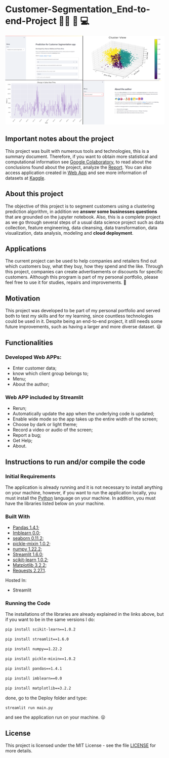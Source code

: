 # Customer-Segmentation_End-to-end-Project :man_scientist: :hugs: :computer:

![screem.png](https://github.com/M-MSilva/Customer-Segmentation_End-to-end-Project/blob/master/Imagens/allimages.png) 

## Important notes about the project

This project was built with numerous tools and technologies, this is a summary document. Therefore, if you want to obtain more statistical and computational information see [Google Colaboratory](https://github.com/M-MSilva/Customer-Segmentation_End-to-end-Project/blob/master/jupyter_notebook/Customer_Segmentation.ipynb), to read about the conclusions found about the project, analyze the [Report](https://github.com/M-MSilva/Predict-NBA-player-Points_End-to-end-Project/blob/master/Report/NBA_Project_M_MSilva.pdf). You can also access application created in [Web App](https://m-msilva-customer-segmentation-end-to-end-pro-deploymain-dj1l3y.streamlitapp.com/) and see more information of datasets at [Kaggle](https://www.kaggle.com/datasets/kyanyoga/sample-sales-data).

## About this project

The objective of this project is to segment customers using a clustering prediction algorithm, in addition we **answer some businesses questions** that are grounded on the jupyter notebook. Also, this is a complete project as we go through several steps of a usual data science project such as data collection, feature engineering, data cleansing, data transformation, data visualization, data analysis, modeling and **cloud deployment**.

## Applications 

The current project can be used to help companies and retailers find out which customers buy, what they buy, how they spend and the like. Through this project, companies can create advertisements or discounts for specific customers. Although this program is part of my personal portfolio, please feel free to use it for studies, repairs and improvements. :call_me_hand:

## Motivation
This project was developed to be part of my personal portfolio and served both to test my skills and for my learning, since countless technologies could be used in it. Despite being an end-to-end project, it still needs some future improvements, such as having a larger and more diverse dataset. :smiley:

## Functionalities

### Developed Web APPs:

* Enter customer data;
* know which client group belongs to;
* Menu;
* About the author;

### Web APP included by Streamlit

* Rerun;
* Automatically update the app when the underlying code is updated;
* Enable wide mode so the app takes up the entire width of the screen;
* Choose by dark or light theme;
* Record a video or audio of the screen;
* Report a bug;
* Get Help;
* About.


## Instructions to run and/or compile the code

### Initial Requirements

The application is already running and it is not necessary to install anything on your machine, however, if you want to run the application locally, you must install the  [Python](https://www.python.org/downloads/release/python-390/) language on your machine. In addition, you must have the libraries listed below on your machine.

### Built With

* [Pandas 1.4.1](https://pypi.org/project/pandas/);
* [Imblearn 0.0](https://pypi.org/project/imblearn/);
* [seaborn 0.11.2](https://pypi.org/project/seaborn/0.11.2/);
* [pickle-mixin 1.0.2](https://pypi.org/project/pickle-mixin/);
* [numpy 1.22.2](https://pypi.org/project/numpy/);
* [Streamlit 1.6.0](https://pypi.org/project/streamlit/);
* [scikit-learn 1.0.2](https://pypi.org/project/scikit-learn/);
* [Matplotlib 3.2.2](https://pypi.org/project/matplotlib/3.2.2/);
* [Requests 2.27.1](https://pypi.org/project/requests/).

Hosted In:

* Streamlit


### Running the Code

The installations of the libraries are already explained in the links above, but if you want to be in the same versions I do:

```bash
pip install scikit-learn==1.0.2
```
```bash
pip install streamlit==1.6.0
```
```bash
pip install numpy==1.22.2
```
```bash
pip install pickle-mixin==1.0.2
```
```bash
pip install pandas==1.4.1
```
```bash
pip install imblearn==0.0
```

```bash
pip install matplotlib==3.2.2
```

done, go to the Deploy folder and type:

```bash
streamlit run main.py
```


and see the application run on your machine. :open_mouth:





## License

This project is licensed under the MIT License - see the file [LICENSE](LICENSE) for more details.

